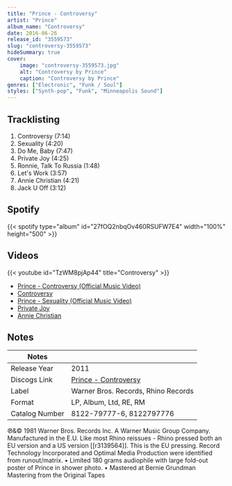 ```yaml
---
title: "Prince - Controversy"
artist: "Prince"
album_name: "Controversy"
date: 2016-06-26
release_id: "3559573"
slug: "controversy-3559573"
hideSummary: true
cover:
    image: "controversy-3559573.jpg"
    alt: "Controversy by Prince"
    caption: "Controversy by Prince"
genres: ["Electronic", "Funk / Soul"]
styles: ["Synth-pop", "Funk", "Minneapolis Sound"]
---
```

## Tracklisting
1. Controversy (7:14)
2. Sexuality (4:20)
3. Do Me, Baby (7:47)
4. Private Joy (4:25)
5. Ronnie, Talk To Russia (1:48)
6. Let's Work (3:57)
7. Annie Christian (4:21)
8. Jack U Off (3:12)
## Spotify
{{< spotify type="album" id="27fOQ2nbqOv460RSUFW7E4" width="100%" height="500" >}}

## Videos
{{< youtube id="TzWM8pjAp44" title="Controversy" >}}
- [Prince - Controversy (Official Music Video)](https://www.youtube.com/watch?v=4gazNwzC4H0)
- [Controversy](https://www.youtube.com/watch?v=3fZy5hX6uLg)
- [Prince - Sexuality (Official Music Video)](https://www.youtube.com/watch?v=mZO5HLRk7KE)
- [Private Joy](https://www.youtube.com/watch?v=TX94-R9rsoQ)
- [Annie Christian](https://www.youtube.com/watch?v=rcqb9EvqXS8)

## Notes
| Notes          |             |
| ---------------| ----------- |
| Release Year   | 2011 |
| Discogs Link   | [Prince - Controversy](https://www.discogs.com/release/3559573-Prince-Controversy) |
| Label          | Warner Bros. Records, Rhino Records |
| Format         | LP, Album, Ltd, RE, RM |
| Catalog Number | 8122-79777-6, 8122797776 |

℗&© 1981 Warner Bros. Records Inc. A Warner Music Group Company. Manufactured in the E.U.  Like most Rhino reissues - Rhino pressed both an EU version and a US version [[r3139564]]. This is the EU pressing.  Record Technology Incorporated and Optimal Media Production were identified from runout/matrix.  • Limited 180 grams audiophile with large fold-out poster of Prince in shower photo. • Mastered at Bernie Grundman Mastering from the Original Tapes
